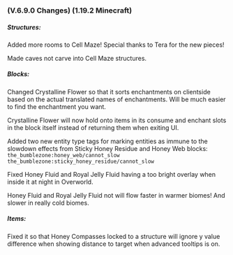 ### **(V.6.9.0 Changes) (1.19.2 Minecraft)**

##### Structures:
Added more rooms to Cell Maze! Special thanks to Tera for the new pieces!

Made caves not carve into Cell Maze structures.

##### Blocks:
Changed Crystalline Flower so that it sorts enchantments on clientside based on the actual translated names of enchantments.
 Will be much easier to find the enchantment you want.

Crystalline Flower will now hold onto items in its consume and enchant slots in the block itself instead of returning them when exiting UI.

Added two new entity type tags for marking entities as immune to the slowdown effects from Sticky Honey Residue and Honey Web blocks:
 `the_bumblezone:honey_web/cannot_slow`
 `the_bumblezone:sticky_honey_residue/cannot_slow`

Fixed Honey Fluid and Royal Jelly Fluid having a too bright overlay when inside it at night in Overworld.

Honey Fluid and Royal Jelly Fluid not will flow faster in warmer biomes! And slower in really cold biomes.

##### Items:
Fixed it so that Honey Compasses locked to a structure will ignore y value difference when showing distance to target when advanced tooltips is on.

